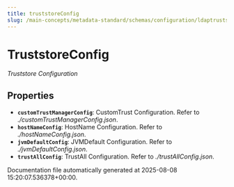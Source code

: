 ```yaml
---
title: truststoreConfig
slug: /main-concepts/metadata-standard/schemas/configuration/ldaptruststoreconfig/truststoreconfig
---
```


# TruststoreConfig

*Truststore Configuration*

## Properties

- **`customTrustManagerConfig`**: CustomTrust Configuration. Refer to *./customTrustManagerConfig.json*.
- **`hostNameConfig`**: HostName Configuration. Refer to *./hostNameConfig.json*.
- **`jvmDefaultConfig`**: JVMDefault Configuration. Refer to *./jvmDefaultConfig.json*.
- **`trustAllConfig`**: TrustAll Configuration. Refer to *./trustAllConfig.json*.


Documentation file automatically generated at 2025-08-08 15:20:07.536378+00:00.
